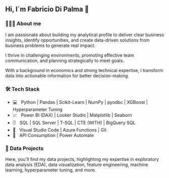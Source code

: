 ## Hi, I´m Fabricio Di Palma 👋


<h3> 👨🏻‍💻 About me </h3>

I am passionate about building my analytical profile to deliver clear business insights, identify opportunities, and create data-driven solutions from business problems to generate real impact.

I thrive in challenging environments, promoting effective team communication, and planning strategically to meet goals.

With a background in economics and strong technical expertise, I transform data into actionable information for better decision-making.


<h3>🛠 Tech Stack</h3>

- 💻 &nbsp; Python | Pandas | Scikit-Learn | NumPy | pyodbc | XGBoost | Hyperparameter Tuning  
- 📈 &nbsp; Power BI (DAX) | Looker Studio | Matplotlib | Seaborn 
- 🗄️ &nbsp; SQL | SQL Server | T-SQL | CTE (WITH) | BigQuery SQL
- 🔧 &nbsp; Visual Studio Code | Azure Functions | Git
- 🔗 &nbsp; API Consumption | Power Automate


<h3>📂 Data Projects</h3>

Here, you'll find my data projects, highlighting my expertise in exploratory data analysis (EDA), data visualization, feature engineering, machine learning, hyperparameter tuning, and more.
